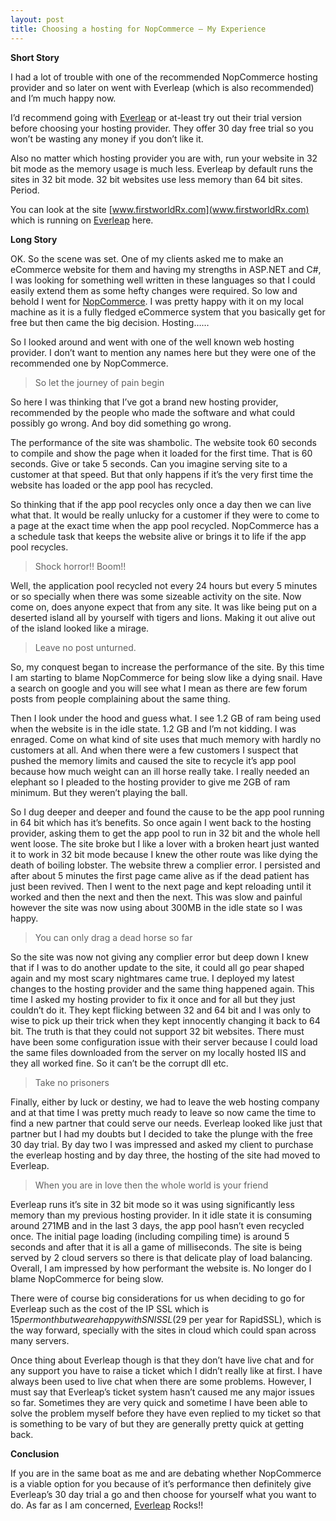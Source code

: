 ```yaml
---
layout: post
title: Choosing a hosting for NopCommerce – My Experience
---
```


**Short Story**

I had a lot of trouble with one of the recommended NopCommerce hosting provider and so later on went with Everleap (which is also recommended) and I’m much happy now.

I’d recommend going with [Everleap](http://www.everleap.com/a/rflhxs) or at-least try out their trial version before choosing your hosting provider. They offer 30 day free trial so you won’t be wasting any money if you don’t like it.

Also no matter which hosting provider you are with, run your website in 32 bit mode as the memory usage is much less. Everleap by default runs the sites in 32 bit mode. 32 bit websites use less memory than 64 bit sites. Period.

You can look at the site [www.firstworldRx.com](www.firstworldRx.com) which is running on [Everleap](http://www.everleap.com/a/rflhxs) here.

**Long Story**

OK. So the scene was set. One of my clients asked me to make an eCommerce website for them and having my strengths in ASP.NET and C#, I was looking for something well written in these languages so that I could easily extend them as some hefty changes were required. So low and behold I went for [NopCommerce](http://www.nopcommerce.com/). I was pretty happy with it on my local machine as it is a fully fledged eCommerce system that you basically get for free but then came the big decision. Hosting……

So I looked around and went with one of the well known web hosting provider. I don’t want to mention any names here but they were one of the recommended one by NopCommerce.

> So let the journey of pain begin

So here I was thinking that I’ve got a brand new hosting provider, recommended by the people who made the software and what could possibly go wrong. And boy did something go wrong.

The performance of the site was shambolic. The website took 60 seconds to compile and show the page when it loaded for the first time. That is 60 seconds. Give or take 5 seconds. Can you imagine serving site to a customer at that speed. But that only happens if it’s the very first time the website has loaded or the app pool has recycled.

So thinking that if the app pool recycles only once a day then we can live what that. It would be really unlucky for a customer if they were to come to a page at the exact time when the app pool recycled. NopCommerce has a a schedule task that keeps the website alive or brings it to life if the app pool recycles.

> Shock horror!! Boom!!

Well, the application pool recycled not every 24 hours but every 5 minutes or so specially when there was some sizeable activity on the site. Now come on, does anyone expect that from any site. It was like being put on a deserted island all by yourself with tigers and lions. Making it out alive out of the island looked like a mirage.

> Leave no post unturned.

So, my conquest began to increase the performance of the site. By this time I am starting to blame NopCommerce for being slow like a dying snail. Have a search on google and you will see what I mean as there are few forum posts from people complaining about the same thing.

Then I look under the hood and guess what. I see 1.2 GB of ram being used when the website is in the idle state. 1.2 GB and I’m not kidding. I was enraged. Come on what kind of site uses that much memory with hardly no customers at all. And when there were a few customers I suspect that pushed the memory limits and caused the site to recycle it’s app pool because how much weight can an ill horse really take. I really needed an elephant so I pleaded to the hosting provider to give me 2GB of ram minimum. But they weren’t playing the ball.

So I dug deeper and deeper and found the cause to be the app pool running in 64 bit which has it’s benefits. So once again I went back to the hosting provider, asking them to get the app pool to run in 32 bit and the whole hell went loose. The site broke but I like a lover with a broken heart just wanted it to work in 32 bit mode because I knew the other route was like dying the death of boiling lobster. The website threw a complier error. I persisted and after about 5 minutes the first page came alive as if the dead patient has just been revived. Then I went to the next page and kept reloading until it worked and then the next and then the next. This was slow and painful however the site was now using about 300MB in the idle state so I was happy.

> You can only drag a dead horse so far

So the site was now not giving any complier error but deep down I knew that if I was to do another update to the site, it could all go pear shaped again and my most scary nightmares came true. I deployed my latest changes to the hosting provider and the same thing happened again. This time I asked my hosting provider to fix it once and for all but they just couldn’t do it. They kept flicking between 32 and 64 bit and I was only to wise to pick up their trick when they kept innocently changing it back to 64 bit. The truth is that they could not support 32 bit websites. There must have been some configuration issue with their server because I could load the same files downloaded from the server on my locally hosted IIS and they all worked fine. So it can’t be the corrupt dll etc.

> Take no prisoners

Finally, either by luck or destiny, we had to leave the web hosting company and at that time I was pretty much ready to leave so now came the time to find a new partner that could serve our needs. Everleap looked like just that partner but I had my doubts but I decided to take the plunge with the free 30 day trial. By day two I was impressed and asked my client to purchase the everleap hosting and by day three, the hosting of the site had moved to Everleap.

> When you are in love then the whole world is your friend

Everleap runs it’s site in 32 bit mode so it was using significantly less memory than my previous hosting provider. In it idle state it is consuming around 271MB and in the last 3 days, the app pool hasn’t even recycled once. The initial page loading (including compiling time) is around 5 seconds and after that it is all a game of milliseconds. The site is being served by 2 cloud servers so there is that delicate play of load balancing. Overall, I am impressed by how performant the website is. No longer do I blame NopCommerce for being slow.

There were of course big considerations for us when deciding to go for Everleap such as the cost of the IP SSL which is $15 per month but we are happy with SNI SSL ($29 per year for RapidSSL), which is the way forward, specially with the sites in cloud which could span across many servers.

Once thing about Everleap though is that they don’t have live chat and for any support you have to raise a ticket which I didn’t really like at first. I have always been used to live chat when there are some problems. However, I must say that Everleap’s ticket system hasn’t caused me any major issues so far. Sometimes they are very quick and sometime I have been able to solve the problem myself before they have even replied to my ticket so that is something to be vary of but they are generally pretty quick at getting back.

**Conclusion**

If you are in the same boat as me and are debating whether NopCommerce is a viable option for you because of it’s performance then definitely give Everleap’s 30 day trial a go and then choose for yourself what you want to do. As far as I am concerned, [Everleap](http://www.everleap.com/a/rflhxs) Rocks!!